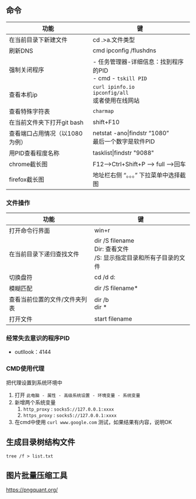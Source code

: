 ## 命令



| 功能                           | 键                                                           |
| ------------------------------ | ------------------------------------------------------------ |
| 在当前目录下新建文件           | cd .>a.文件类型                                              |
| 刷新DNS                        | cmd   ipconfig /flushdns                                     |
| 强制关闭程序                   | - 任务管理器-详细信息：找到程序的PID<br />- cmd - `tskill PID` |
| 查看本机ip                     | `curl ipinfo.io` <br />`ipconfig/all`<br />或者使用在线网站  |
| 查看特殊字符表                 | `charmap`                                                    |
| 在当前文件夹下打开git bash     | shift+F10                                                    |
| 查看端口占用情况（以1080为例） | netstat -ano\|findstr “1080”<br />最后一个数字是软件PID      |
| 用PID查看程度名称              | tasklist\|findstr "9088"                                     |
| chrome截长图                   | F12-->Ctrl+Shift+P --> full -->回车                          |
| firefox截长图                  | 地址栏右侧 “。。。” 下拉菜单中选择截图                       |



### 文件操作

| 功能                          | 键                                                           |
| ----------------------------- | ------------------------------------------------------------ |
| 打开命令行界面                | win+r                                                        |
| 在当前目录下递归查找文件      | dir /S filename<br />Dir: 查看文件<br />/S: 显示指定目录和所有子目录的文件 |
| 切换盘符                      | cd /d d:                                                     |
| 模糊匹配                      | dir /S filename*                                             |
| 查看当前位置的文件/文件夹列表 | dir /b<br />dir *                                            |
| 打开文件                      | start filename                                               |







### 经常失去意识的程序PID

- outllook：4144



### CMD使用代理

把代理设置到系统环境中

1. 打开 `此电脑 - 属性 - 高级系统设置 - 环境变量 - 系统变量`
2. 新增两个系统变量
   1. `http_proxy` : `socks5://127.0.0.1:xxxx`
   2. `https_proxy` : `socks5://127.0.0.1:xxxx`
3. 在cmd中使用 `curl www.google.com` 测试，如果结果有内容，说明OK



## 生成目录树结构文件

`tree /f > list.txt`

## 图片批量压缩工具

https://pngquant.org/



